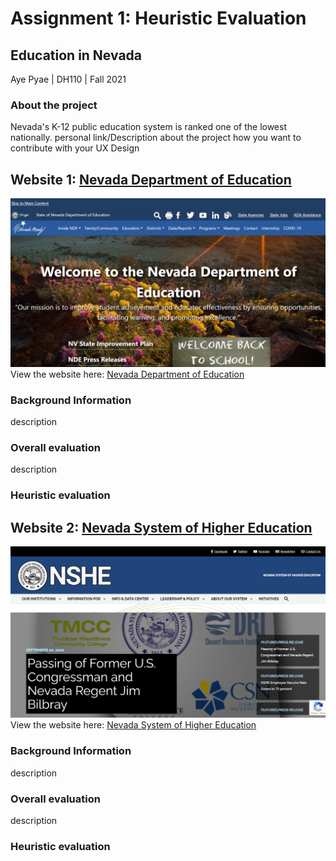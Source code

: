 # Assignment 1: Heuristic Evaluation
## Education in Nevada
Aye Pyae | DH110 | Fall 2021
### About the project
Nevada's K-12 public education system is ranked one of the lowest nationally. 
personal link/Description about the project how you want to contribute with your UX Design

## Website 1: [Nevada Department of Education](https://doe.nv.gov/)
![Website of Nevada Deparment of Education](NevadaDepartmentOfEducation.png)
View the website here: [Nevada Department of Education](https://doe.nv.gov/)
### Background Information
description
### Overall evaluation
description
### Heuristic evaluation

## Website 2: [Nevada System of Higher Education](https://nshe.nevada.edu/)
![Website of Nevada System of Higher Education](NevadaSystemOfHigherEducation.png)
View the website here: [Nevada System of Higher Education](https://nshe.nevada.edu/) 
### Background Information
description
### Overall evaluation
description
### Heuristic evaluation

